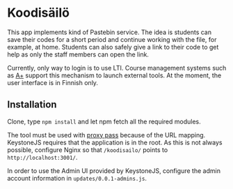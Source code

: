 # Koodisäilö

This app implements kind of Pastebin service. The idea is students can save their codes for a short period and continue working
with the file, for example, at home. Students can also safely give a link to their code to get help as only the
staff members can open the link.

Currently, only way to login is to use LTI. Course management systems such as [A+](https://github.com/Aalto-LeTech/a-plus)
support this mechanism to launch external tools. At the moment, the user interface is in Finnish only.

## Installation

Clone, type `npm install` and let npm fetch all the required modules.

The tool must be used with [proxy pass](http://nginx.org/en/docs/http/ngx_http_proxy_module.html) because of the URL mapping.
KeystoneJS requires that the application is in the root. As this is not always possible, configure Nginx so that
`/koodisailo/` points to `http://localhost:3001/`.

In order to use the Admin UI provided by KeystoneJS, configure the admin account information in `updates/0.0.1-admins.js`.
